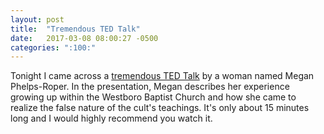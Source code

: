 ```yaml
---
layout: post
title:  "Tremendous TED Talk"
date:   2017-03-08 08:00:27 -0500
categories: ":100:"
---
```



<p>Tonight I came across a <a href="https://www.youtube.com/watch?v=bVV2Zk88beY">tremendous TED Talk</a> by a woman named Megan Phelps-Roper. In the presentation, Megan describes her experience growing up within the Westboro Baptist Church and how she came to realize the false nature of the cult's teachings. It's only about 15 minutes long and I would highly recommend you watch it.</p>
